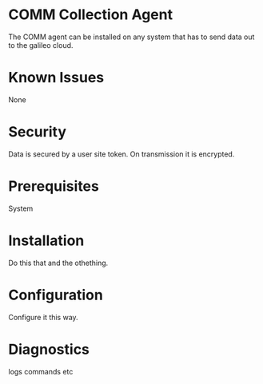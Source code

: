 # COMM Collection Agent

The COMM agent can be installed on any system that has to send
data out to the galileo cloud.

# Known Issues

None

# Security 

Data is secured by a user site token. On transmission it is 
encrypted.

# Prerequisites

System

# Installation

Do this that and the othething.

# Configuration

Configure it this way.

# Diagnostics

logs
commands
etc

# 
